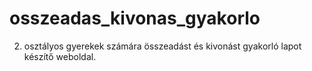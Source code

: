 # osszeadas_kivonas_gyakorlo
2. osztályos gyerekek számára összeadást és kivonást gyakorló lapot készítő weboldal.
